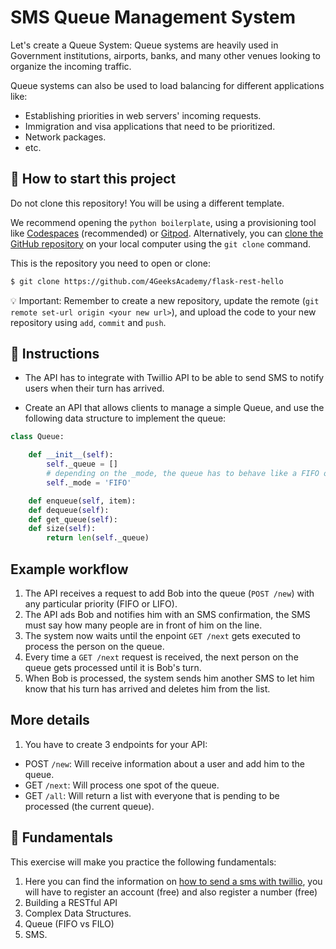 <!--hide-->
# SMS Queue Management System
<!--endhide-->

Let's create a Queue System: Queue systems are heavily used in Government institutions, airports, banks, and many other venues looking to organize the incoming traffic.

Queue systems can also be used to load balancing for different applications like:

- Establishing priorities in web servers' incoming requests.
- Immigration and visa applications that need to be prioritized.
- Network packages.
- etc.

<onlyfor saas="false" withBanner="false">

## 🌱  How to start this project

Do not clone this repository! You will be using a different template.

We recommend opening the `python boilerplate`, using a provisioning tool like [Codespaces](https://4geeks.com/lesson/what-is-github-codespaces) (recommended) or [Gitpod](https://4geeks.com/lesson/how-to-use-gitpod). Alternatively, you can [clone the GitHub repository](https://4geeks.com/how-to/github-clone-repository) on your local computer using the `git clone` command.

This is the repository you need to open or clone:

```sh
$ git clone https://github.com/4GeeksAcademy/flask-rest-hello
```

💡 Important: Remember to create a new repository, update the remote (`git remote set-url origin <your new url>`), and upload the code to your new repository using `add`, `commit` and `push`.

</onlyfor>

## 📝 Instructions

- The API has to integrate with Twillio API to be able to send SMS to notify users when their turn has arrived.

- Create an API that allows clients to manage a simple Queue, and use the following data structure to implement the queue:

```py
class Queue:

    def __init__(self):
        self._queue = []
        # depending on the _mode, the queue has to behave like a FIFO or LIFO
        self._mode = 'FIFO'

    def enqueue(self, item):
    def dequeue(self):
    def get_queue(self):
    def size(self):
        return len(self._queue) 
```

## Example workflow

1. The API receives a request to add Bob into the queue (`POST /new`) with any particular priority (FIFO or LIFO).
2. The API ads Bob and notifies him with an SMS confirmation, the SMS must say how many people are in front of him on the line.
3. The system now waits until the enpoint `GET /next` gets executed to process the person on the queue.
4. Every time a `GET /next` request is received, the next person on the queue gets processed until it is Bob's turn.
5. When Bob is processed, the system sends him another SMS to let him know that his turn has arrived and deletes him from the list.

## More details

1. You have to create 3 endpoints for your API:

- POST `/new`: Will receive information about a user and add him to the queue.  
- GET `/next`: Will process one spot of the queue.  
- GET `/all`: Will return a list with everyone that is pending to be processed (the current queue). 

## 📖 Fundamentals

This exercise will make you practice the following fundamentals:

1. Here you can find the information on [how to send a sms with twillio](https://www.twilio.com/docs/sms/send-messages), you will have to register an account (free) and also register a number (free)
4. Building a RESTful API
5. Complex Data Structures.
6. Queue (FIFO vs FILO)
7. SMS.
